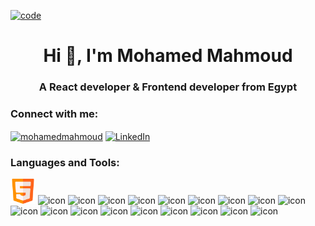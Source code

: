 <a href="https://MohamedFahmy1.github.io" target="_blank" rel="noreferrer" style="width: 50%"> <img src="https://camo.githubusercontent.com/c1dcb74cc1c1835b1d716f5051499a2814c683c806b15f04b0eba492863703e9/68747470733a2f2f63646e2e6472696262626c652e636f6d2f75736572732f3733303730332f73637265656e73686f74732f363538313234332f6176656e746f2e676966" alt="code"/> </a>

<h1 align="center">Hi 👋, I'm Mohamed Mahmoud</h1>
<h3 align="center">A React developer & Frontend developer from Egypt</h3>

<h3 align="left">Connect with me:</h3>
<p align="left">
<a href="https://www.facebook.com/profile.php?id=100001739833921" target="_blank"><img align="center" src="https://raw.githubusercontent.com/rahuldkjain/github-profile-readme-generator/master/src/images/icons/Social/facebook.svg" alt="mohamedmahmoud" height="30" width="40" /></a>
<a href="https://www.linkedin.com/in/mohamed-fahmy-580342220/" target="_blank"><img align="center" src="https://cdn-icons-png.flaticon.com/512/174/174857.png" alt="LinkedIn" height="30" width="40" /></a>
</p>

<h3 align="left">Languages and Tools:</h3>
<p align="left">
    <img src="./icons/html.png" alt="icon" height="40">
    <img scr="./icons/css-3.png" alt="icon" height="40">
  <img scr="./icons/js.png" alt="icon" height="40">
  <img scr="./icons/typescript.png" alt="icon" height="40">
  <img scr="./icons/sass.png" alt="icon" height="40">
  <img scr="./icons/bootstrap.png" alt="icon" height="40">
  <img scr="./icons/React.png" alt="icon" height="40">
  <img scr="./icons/nextjs.png" alt="icon" height="40">
  <img scr="./icons/materialUI.png" alt="icon" height="40">
  <img scr="./icons/redux-icon.png" alt="icon" height="40">
  <img scr="./icons/react-router.png" alt="icon" height="40">
  <img scr="./icons/letter-c.png"  alt="icon" height="40">
  <img scr="./icons/c-sharp.png"  alt="icon" height="40">
  <img scr="./icons/jest.png"  alt="icon" height="40">
  <img scr="./icons/vercel.svg"  alt="icon" height="40">
  <img scr="./icons/RapidAPI.png" alt="icon" height="40">
  <img scr="./icons/npm.png" alt="icon" height="40">
  <img scr="./icons/figma.png" alt="icon" height="40">
  <img scr="./icons/photoshop.png" alt="icon" height="40">
 </p>

